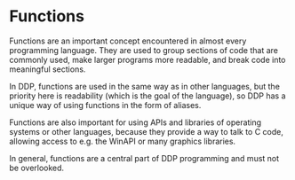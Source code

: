# Functions

Functions are an important concept encountered in almost every programming language.
They are used to group sections of code that are commonly used, make larger programs more readable, and break code into meaningful sections.

In DDP, functions are used in the same way as in other languages, but the priority here is readability (which is the goal of the language), so DDP has a unique way of using functions in the form of aliases.

Functions are also important for using APIs and libraries of operating systems or other languages, because they provide a way to talk to C code, allowing access to e.g. the WinAPI or many graphics libraries.

In general, functions are a central part of DDP programming and must not be overlooked.